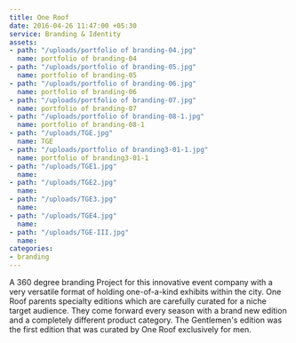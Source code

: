 ```yaml
---
title: One Roof
date: 2016-04-26 11:47:00 +05:30
service: Branding & Identity
assets:
- path: "/uploads/portfolio of branding-04.jpg"
  name: portfolio of branding-04
- path: "/uploads/portfolio of branding-05.jpg"
  name: portfolio of branding-05
- path: "/uploads/portfolio of branding-06.jpg"
  name: portfolio of branding-06
- path: "/uploads/portfolio of branding-07.jpg"
  name: portfolio of branding-07
- path: "/uploads/portfolio of branding-08-1.jpg"
  name: portfolio of branding-08-1
- path: "/uploads/TGE.jpg"
  name: TGE
- path: "/uploads/portfolio of branding3-01-1.jpg"
  name: portfolio of branding3-01-1
- path: "/uploads/TGE1.jpg"
  name: 
- path: "/uploads/TGE2.jpg"
  name: 
- path: "/uploads/TGE3.jpg"
  name: 
- path: "/uploads/TGE4.jpg"
  name: 
- path: "/uploads/TGE-III.jpg"
  name: 
categories:
- branding
---
```


A 360 degree branding Project for this innovative event company with a very versatile format of holding one-of-a-kind exhibits within the city. One Roof parents specialty editions which are carefully curated for a niche target audience. They come forward every season with a brand new edition and a completely different product category. The Gentlemen's edition was the first edition that was curated by One Roof exclusively for men.
